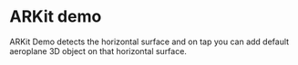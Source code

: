 # ARKit demo

ARKit Demo detects the horizontal surface and on tap you can add default aeroplane 3D object on that horizontal surface.
